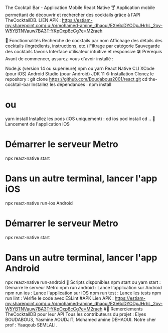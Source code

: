 The Cocktail Bar - Application Mobile React Native 🍸
Application mobile permettant de découvrir et rechercher des cocktails grâce à l'API TheCocktailDB.
LIEN APK : https://estiam-my.sharepoint.com/:u:/p/mohamed-amine_dhaoui/EXe6cDYODpJHrhL_2ov-W5YBTNVauw7BA3T-YKpOxp8cCg?e=M2raeh

📱 Fonctionnalités
Recherche de cocktails par nom
Affichage des détails des cocktails (ingrédients, instructions, etc.)
Filtrage par catégorie
Sauvegarde des cocktails favoris
Interface utilisateur intuitive et responsive
🛠 Prérequis
Avant de commencer, assurez-vous d'avoir installé :

Node.js (version 14 ou supérieure)
npm ou yarn
React Native CLI
XCode (pour iOS)
Android Studio (pour Android)
JDK 11
⚙️ Installation
Clonez le repository :
git clone https://github.com/Boudabous2001/react.git
cd the-cocktail-bar
Installez les dépendances :
npm install
# ou
yarn install
Installez les pods (iOS uniquement) :
cd ios
pod install
cd ..
🚀 Lancement de l'application
iOS
# Démarrer le serveur Metro
npx react-native start

# Dans un autre terminal, lancer l'app iOS
npx react-native run-ios
Android
# Démarrer le serveur Metro
npx react-native start

# Dans un autre terminal, lancer l'app Android
npx react-native run-android
🔧 Scripts disponibles
npm start ou yarn start : Démarre le serveur Metro
npm run android : Lance l'application sur Android
npm run ios : Lance l'application sur iOS
npm run test : Lance les tests
npm run lint : Vérifie le code avec ESLint
#APK
Lien APK : https://estiam-my.sharepoint.com/:u:/p/mohamed-amine_dhaoui/EXe6cDYODpJHrhL_2ov-W5YBTNVauw7BA3T-YKpOxp8cCg?e=M2raeh
#🙏 Remerciements
TheCocktailDB pour leur API
Tous les contributeurs du projet : Elyes BOUDABOUS, Yasmine AOUDJIT, Mohamed amine DEHAOUI.
Notre cher prof : Yaaqoub SEMLALI.
